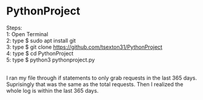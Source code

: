 # PythonProject

Steps:
<br>
1: Open Terminal
<br>
2: type $ sudo apt install git
<br>
3: type $ git clone https://github.com/tsexton31/PythonProject
<br>
4: type $ cd PythonProject
<br>
5: type $ python3 pythonproject.py


<br>
I ran my file through if statements to only grab requests in the last 365 days. Suprisingly that was the same as the total requests. Then I realized the whole log is within the last 365 days.

